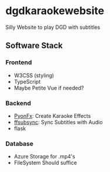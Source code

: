 # dgdkaraokewebsite
Silly Website to play DGD with subtitles

## Software Stack
### Frontend
- W3CSS (styling)
- TypeScript
- Maybe Petite Vue if needed?

### Backend
- [PyonFx](https://pyonfx.readthedocs.io/en/latest/): Create Karaoke Effects
- [ffsubsync](https://github.com/smacke/ffsubsync): Sync Subtitles with Audio
- flask

### Database
- Azure Storage for .mp4's
- FileSystem Should suffice
